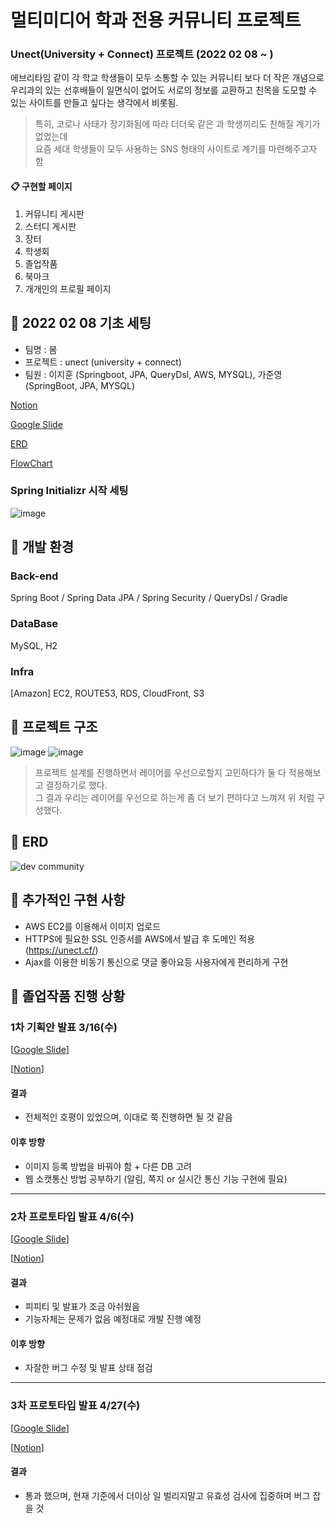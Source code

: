 # 멀티미디어 학과 전용 커뮤니티 프로젝트

### Unect(University + Connect) 프로젝트 (2022 02 08  ~ )  

에브리타임 같이 각 학교 학생들이 모두 소통할 수 있는 커뮤니티 보다 더 작은 개념으로 
우리과의 있는 선후배들이 일면식이 없어도 서로의 정보를 교환하고 친목을 도모할 수 있는 사이트를 만들고 싶다는 생각에서 비롯됨.   

> 특히, 코로나 사태가 장기화됨에 따라 더더욱 같은 과 학생끼리도 친해질 계기가 없었는데   
요즘 세대 학생들이 모두 사용하는 SNS 형태의 사이트로 계기를 마련해주고자 함

#### 📋 구현할 페이지
1. 커뮤니티 게시판
2. 스터디 게시판
3. 장터
4. 학생회
5. 졸업작품
6. 북마크
7. 개개인의 프로필 페이지 

## 🚀  2022 02 08 기초 세팅

- 팀명 : 봄
- 프로젝트 : unect (university + connect)
- 팀원 : 이지훈 (Springboot, JPA, QueryDsl, AWS, MYSQL), 가준영 (SpringBoot, JPA, MYSQL)

[Notion](https://www.notion.so/c080919d0f1e48c68971c8e96b997072)

[Google Slide](https://docs.google.com/presentation/d/1LgabB2Cvdc6RZfzv0Peh3Mi5cjkarMOXQIVbpFCfW1U/edit#slide=id.p)

[ERD](https://www.erdcloud.com/d/c6fnKuozMTH2YMWaS)

[FlowChart](https://app.diagrams.net/#G16A5Jk-hlk1xUnX1pVzuDqR5D5I43Seua)

### Spring Initializr 시작 세팅 
![image](https://user-images.githubusercontent.com/53300830/152991455-f48272b1-a1b2-4267-aa0f-2948daa15546.png)

## 🚀  개발 환경
### Back-end
Spring Boot / Spring Data JPA / Spring Security / QueryDsl / Gradle

### DataBase
MySQL, H2

### Infra
[Amazon] EC2, ROUTE53, RDS, CloudFront, S3

## 🚀  프로젝트 구조
![image](https://user-images.githubusercontent.com/53300830/167577841-e9cb3513-2a5f-40b4-81ae-af93bdc64c89.png) ![image](https://user-images.githubusercontent.com/53300830/167578982-066e6642-b7a4-4c6f-ad15-97697aea903d.png)


> 프로젝트 설계를 진행하면서 레이어를 우선으로할지 고민하다가 둘 다 적용해보고 결정하기로 했다.  
> 그 결과 우리는 레이어를 우선으로 하는게 좀 더 보기 편하다고 느껴져 위 처럼 구성했다.

## 🚀  ERD
![dev community](https://user-images.githubusercontent.com/53300830/167578110-b77870a8-70c7-4582-ad90-7755124a4853.png)

## 🚀  추가적인 구현 사항
- AWS EC2를 이용해서 이미지 업로드
- HTTPS에 필요한 SSL 인증서를 AWS에서 발급 후 도메인 적용 (https://unect.cf/)
- Ajax를 이용한 비동기 통신으로 댓글 좋아요등 사용자에게 편리하게 구현

## 🚀  졸업작품 진행 상황

### 1차 기획안 발표 3/16(수)
[[Google Slide](https://docs.google.com/presentation/d/11x7zjGIO5-ZYY59PbaNRUh9odlZ44SJzNyocKh50_XQ/edit#slide=id.g11d3f6e9f66_0_977)]

[[Notion](https://www.notion.so/15886ef901a64ed9b2c1b325609bc8bf)]

#### 결과
- 전체적인 호평이 있었으며, 이대로 쭉 진행하면 될 것 같음

#### 이후 방향
- 이미지 등록 방법을 바꿔야 함 + 다른 DB 고려
- 웹 소캣통신 방법 공부하기 (알림, 쪽지 or 실시간 통신 기능 구현에 필요)
<hr/>

### 2차 프로토타입 발표 4/6(수)
[[Google Slide](https://docs.google.com/presentation/d/1xiu76b_hTz6oaf7pMc94rmpDmaVeuDCq1kDCDMBgOZE/edit#slide=id.g11ac4265aca_1_0)]

[[Notion](https://www.notion.so/15886ef901a64ed9b2c1b325609bc8bf)]

#### 결과
- 피피티 및 발표가 조금 아쉬웠음
- 기능자체는 문제가 없음 예정대로 개발 진행 예정

#### 이후 방향
- 자잘한 버그 수정 및 발표 상태 점검

<hr/>

### 3차 프로토타입 발표 4/27(수)
[[Google Slide](https://docs.google.com/presentation/d/1jxpAf2MXjjL9CIVvUULy3Go33thGOWZvqlOCQ48JEBc/edit#slide=id.p)]

[[Notion](https://www.notion.so/3-e4a49e39cf5b413caa273f1f669c0cf6)]

#### 결과
- 통과 했으며, 현재 기준에서 더이상 일 벌리지말고 유효성 검사에 집중하며 버그 잡을 것

